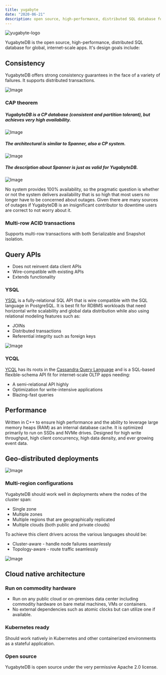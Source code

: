 ```yaml
---
title: yugabyte
date: "2020-06-21"
description: open source, high-performance, distributed SQL database for global, internet-scale apps
---
```


![yugabyte-logo](https://cdn.substack.com/image/fetch/w_1456,c_limit,f_auto,q_auto:good,fl_progressive:steep/https%3A%2F%2Fbucketeer-e05bbc84-baa3-437e-9518-adb32be77984.s3.amazonaws.com%2Fpublic%2Fimages%2Ff6ec9dfd-916e-49b6-8add-a65c2fa6ae7e_1200x627.jpeg)

YugabyteDB is the open source, high-performance, distributed SQL database for global, internet-scale apps. It's design goals include:

## Consistency
YugabyteDB offers strong consistency guarantees in the face of a variety of failures. It supports distributed transactions.

![Image](https://sedaily-topics.s3.amazonaws.com/topic_images/0_0751087199757039.png)

### CAP theorem

##### YugabyteDB is a CP database (consistent and partition tolerant), but achieves very high availability.

![Image](https://sedaily-topics.s3.amazonaws.com/topic_images/0_46449082061705016.png)

##### The architectural is similar to Spanner, also a CP system.

![Image](https://sedaily-topics.s3.amazonaws.com/topic_images/0_31791606398132966.jpg)

##### The description about Spanner is just as valid for YugabyteDB.

![Image](https://sedaily-topics.s3.amazonaws.com/topic_images/0_16166467451607391.jpg)

No system provides 100% availability, so the pragmatic question is whether or not the system delivers availability that is so high that most users no longer have to be concerned about outages. Given there are many sources of outages if YugabyteDB is an insignificant contributor to downtime users are correct to not worry about it.

### Multi-row ACID transactions
Supports multi-row transactions with both Serializable and Snapshot isolation.

## Query APIs
* Does not reinvent data client APIs
* Wire-compatible with existing APIs
* Extends functionality

### YSQL
[YSQL](https://docs.yugabyte.com/latest/api/ysql/) is a fully-relational SQL API that is wire compatible with the SQL language in PostgreSQL. It is best fit for RDBMS workloads that need horizontal write scalability and global data distribution while also using relational modeling features such as:
* JOINs
* Distributed transactions
* Referential integrity such as foreign keys

![Image](https://sedaily-topics.s3.amazonaws.com/topic_images/0_6846242403809615.png)

### YCQL
[YCQL](https://docs.yugabyte.com/latest/api/ycql/) has its roots in the [Cassandra Query Language](https://cassandra.apache.org/doc/latest/cql/) and is a SQL-based flexible-schema API fit for internet-scale OLTP apps needing:
* A semi-relational API highly
* Optimization for write-intensive applications
* Blazing-fast queries

## Performance
Written in C++ to ensure high performance and the ability to leverage large memory heaps (RAM) as an internal database cache. It is optimized primarily to run on SSDs and NVMe drives. Designed for high write throughput, high client concurrency, high data density, and ever growing event data.

## Geo-distributed deployments

![Image](https://sedaily-topics.s3.amazonaws.com/topic_images/0_12975404508546284.png)

### Multi-region configurations
YugabyteDB should work well in deployments where the nodes of the cluster span:

* Single zone
* Multiple zones
* Multiple regions that are geographically replicated
* Multiple clouds (both public and private clouds)

To achieve this client drivers across the various languages should be:

* Cluster-aware - handle node failures seamlessly
* Topology-aware - route traffic seamlessly

![Image](https://sedaily-topics.s3.amazonaws.com/topic_images/0_9991572357087302.png)

## Cloud native architecture

### Run on commodity hardware
* Run on any public cloud or on-premises data center including commodity hardware on bare metal machines, VMs or containers.
* No external dependencies such as atomic clocks but can utilize one if available.

### Kubernetes ready
Should work natively in Kubernetes and other containerized environments as a stateful application.

### Open source
YugabyteDB is open source under the very permissive Apache 2.0 license.